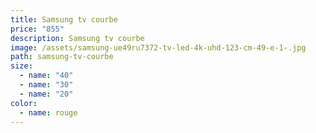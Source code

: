 ```yaml
---
title: Samsung tv courbe
price: "855"
description: Samsung tv courbe
image: /assets/samsung-ue49ru7372-tv-led-4k-uhd-123-cm-49-e-1-.jpg
path: samsung-tv-courbe
size:
  - name: "40"
  - name: "30"
  - name: "20"
color:
  - name: rouge
---
```

